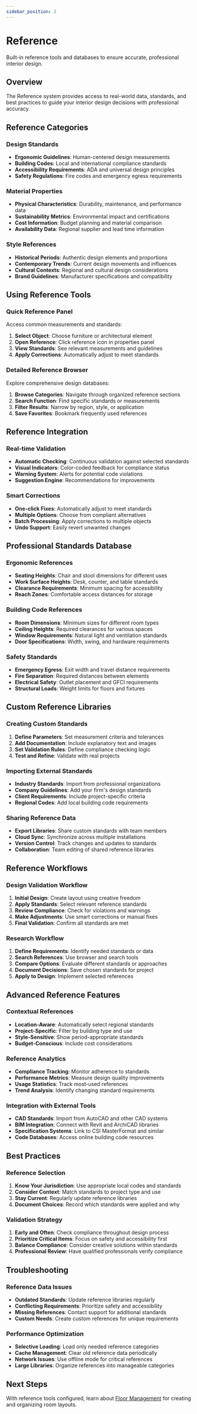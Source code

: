 ```yaml
---
sidebar_position: 2
---
```


# Reference

Built-in reference tools and databases to ensure accurate, professional interior design.

## Overview

The Reference system provides access to real-world data, standards, and best practices to guide your interior design decisions with professional accuracy.

## Reference Categories

### Design Standards
- **Ergonomic Guidelines**: Human-centered design measurements
- **Building Codes**: Local and international compliance standards
- **Accessibility Requirements**: ADA and universal design principles
- **Safety Regulations**: Fire codes and emergency egress requirements

### Material Properties
- **Physical Characteristics**: Durability, maintenance, and performance data
- **Sustainability Metrics**: Environmental impact and certifications
- **Cost Information**: Budget planning and material comparison
- **Availability Data**: Regional supplier and lead time information

### Style References
- **Historical Periods**: Authentic design elements and proportions
- **Contemporary Trends**: Current design movements and influences
- **Cultural Contexts**: Regional and cultural design considerations
- **Brand Guidelines**: Manufacturer specifications and compatibility

## Using Reference Tools

### Quick Reference Panel
Access common measurements and standards:

1. **Select Object**: Choose furniture or architectural element
2. **Open Reference**: Click reference icon in properties panel
3. **View Standards**: See relevant measurements and guidelines
4. **Apply Corrections**: Automatically adjust to meet standards

### Detailed Reference Browser
Explore comprehensive design databases:

1. **Browse Categories**: Navigate through organized reference sections
2. **Search Function**: Find specific standards or measurements
3. **Filter Results**: Narrow by region, style, or application
4. **Save Favorites**: Bookmark frequently used references

## Reference Integration

### Real-time Validation
- **Automatic Checking**: Continuous validation against selected standards
- **Visual Indicators**: Color-coded feedback for compliance status
- **Warning System**: Alerts for potential code violations
- **Suggestion Engine**: Recommendations for improvements

### Smart Corrections
- **One-click Fixes**: Automatically adjust to meet standards
- **Multiple Options**: Choose from compliant alternatives
- **Batch Processing**: Apply corrections to multiple objects
- **Undo Support**: Easily revert unwanted changes

## Professional Standards Database

### Ergonomic References
- **Seating Heights**: Chair and stool dimensions for different uses
- **Work Surface Heights**: Desk, counter, and table standards
- **Clearance Requirements**: Minimum spacing for accessibility
- **Reach Zones**: Comfortable access distances for storage

### Building Code References
- **Room Dimensions**: Minimum sizes for different room types
- **Ceiling Heights**: Required clearances for various spaces
- **Window Requirements**: Natural light and ventilation standards
- **Door Specifications**: Width, swing, and hardware requirements

### Safety Standards
- **Emergency Egress**: Exit width and travel distance requirements
- **Fire Separation**: Required distances between elements
- **Electrical Safety**: Outlet placement and GFCI requirements
- **Structural Loads**: Weight limits for floors and fixtures

## Custom Reference Libraries

### Creating Custom Standards
1. **Define Parameters**: Set measurement criteria and tolerances
2. **Add Documentation**: Include explanatory text and images
3. **Set Validation Rules**: Define compliance checking logic
4. **Test and Refine**: Validate with real projects

### Importing External Standards
- **Industry Standards**: Import from professional organizations
- **Company Guidelines**: Add your firm's design standards
- **Client Requirements**: Include project-specific criteria
- **Regional Codes**: Add local building code requirements

### Sharing Reference Data
- **Export Libraries**: Share custom standards with team members
- **Cloud Sync**: Synchronize across multiple installations
- **Version Control**: Track changes and updates to standards
- **Collaboration**: Team editing of shared reference libraries

## Reference Workflows

### Design Validation Workflow
1. **Initial Design**: Create layout using creative freedom
2. **Apply Standards**: Select relevant reference standards
3. **Review Compliance**: Check for violations and warnings
4. **Make Adjustments**: Use smart corrections or manual fixes
5. **Final Validation**: Confirm all standards are met

### Research Workflow
1. **Define Requirements**: Identify needed standards or data
2. **Search References**: Use browser and search tools
3. **Compare Options**: Evaluate different standards or approaches
4. **Document Decisions**: Save chosen standards for project
5. **Apply to Design**: Implement selected references

## Advanced Reference Features

### Contextual References
- **Location-Aware**: Automatically select regional standards
- **Project-Specific**: Filter by building type and use
- **Style-Sensitive**: Show period-appropriate standards
- **Budget-Conscious**: Include cost considerations

### Reference Analytics
- **Compliance Tracking**: Monitor adherence to standards
- **Performance Metrics**: Measure design quality improvements
- **Usage Statistics**: Track most-used references
- **Trend Analysis**: Identify changing standard requirements

### Integration with External Tools
- **CAD Standards**: Import from AutoCAD and other CAD systems
- **BIM Integration**: Connect with Revit and ArchiCAD libraries
- **Specification Systems**: Link to CSI MasterFormat and similar
- **Code Databases**: Access online building code resources

## Best Practices

### Reference Selection
1. **Know Your Jurisdiction**: Use appropriate local codes and standards
2. **Consider Context**: Match standards to project type and use
3. **Stay Current**: Regularly update reference libraries
4. **Document Choices**: Record which standards were applied and why

### Validation Strategy
1. **Early and Often**: Check compliance throughout design process
2. **Prioritize Critical Items**: Focus on safety and accessibility first
3. **Balance Compliance**: Consider creative solutions within standards
4. **Professional Review**: Have qualified professionals verify compliance

## Troubleshooting

### Reference Data Issues
- **Outdated Standards**: Update reference libraries regularly
- **Conflicting Requirements**: Prioritize safety and accessibility
- **Missing References**: Contact support for additional standards
- **Custom Needs**: Create custom references for unique requirements

### Performance Optimization
- **Selective Loading**: Load only needed reference categories
- **Cache Management**: Clear old reference data periodically
- **Network Issues**: Use offline mode for critical references
- **Large Libraries**: Organize references into manageable categories

## Next Steps

With reference tools configured, learn about [Floor Management](floor-management) for creating and organizing room layouts.
